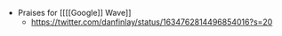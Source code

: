 - Praises for [[[[Google]] Wave]]
    - https://twitter.com/danfinlay/status/1634762814496854016?s=20
